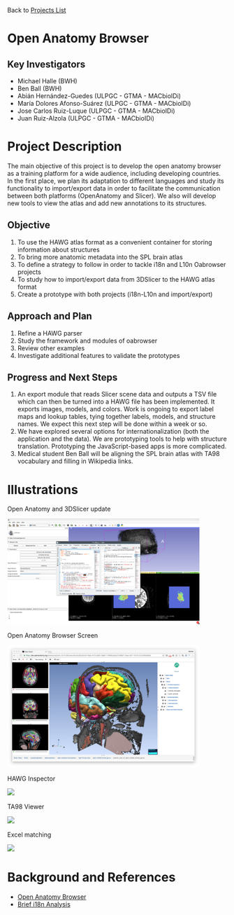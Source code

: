 Back to [Projects List](../../README.md#ProjectsList)

# Open Anatomy Browser
## Key Investigators

- Michael Halle (BWH)
- Ben Ball (BWH)
- Abián Hernández-Guedes (ULPGC - GTMA - MACbioIDi)
- María Dolores Afonso-Suárez (ULPGC - GTMA - MACbioIDi)
- Jose Carlos Ruiz-Luque (ULPGC - GTMA - MACbioIDi)
- Juan Ruiz-Alzola (ULPGC - GTMA - MACbioIDi)

# Project Description
The main objective of this project is to develop the open anatomy browser as a training platform for a wide audience, including developing countries. In the first place, we plan its adaptation to different languages and study its functionality to import/export data in order to facilitate the communication between both platforms (OpenAnatomy and Slicer). We also will develop new tools to view the atlas and add new annotations to its structures.

## Objective
1. To use the HAWG atlas format as a convenient container for storing information about structures
1. To bring more anatomic metadata into the SPL brain atlas
1. To define a strategy to follow in order to tackle i18n and L10n Oabrowser projects
1. To study how to import/export data from 3DSlicer to the HAWG atlas format
1. Create a prototype with both projects (i18n-L10n and import/export)

## Approach and Plan
1. Refine a HAWG parser
1. Study the framework and modules of oabrowser 
1. Review other examples
1. Investigate additional features to validate the prototypes 

## Progress and Next Steps

1. An export module that reads Slicer scene data and outputs a TSV file which can then be turned into a HAWG file has been implemented. It exports images, models, and colors. Work is ongoing to export label maps and lookup tables, tying together labels, models, and structure names.  We expect this next step will be done within a week or so.
1. We have explored several options for internationalization (both the application and the data). We are prototyping tools to help with structure translation. Prototyping the JavaScript-based apps is more complicated.
1. Medical student Ben Ball will be aligning the SPL brain atlas with TA98 vocabulary and filling in Wikipedia links.

# Illustrations

Open Anatomy and 3DSlicer update

<img src="https://raw.githubusercontent.com/MarilolaMACbioIDi/OpenAnatomyBrowser/master/OABrowser_update.png" width="440" ></img>

Open Anatomy Browser Screen

<img src="https://raw.githubusercontent.com/MarilolaMACbioIDi/OpenAnatomyBrowser/master/oabrowser.jpg" width="440"></img>

HAWG Inspector

<img src="https://raw.githubusercontent.com/mhalle/taviewer/master/screenshot/h-inspect1.png" width="450"></img></img>

TA98 Viewer

<img src="https://raw.githubusercontent.com/mhalle/taviewer/master/screenshot/taviewer1.png" width="450"></img>

Excel matching

<img src="https://raw.githubusercontent.com/mhalle/taviewer/master/screenshot/excel-ta.png" width="450"></img>



# Background and References

<!--Use this space for information that may help people better understand your project, like links to papers, source code, or data.-->

+ [Open Anatomy Browser](https://www.frontiersin.org/articles/10.3389/fninf.2017.00022/full)
+ [Brief i18n Analysis](https://github.com/Mltechbox/MedTec_MACbioIDi_Internationalization/blob/master/Analysis_SystemRequirements.pdf)
